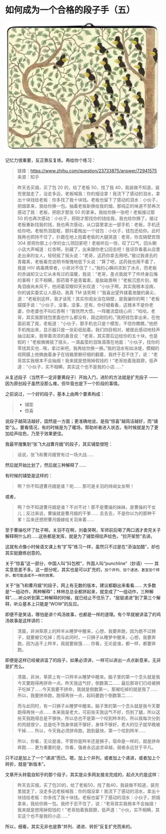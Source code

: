 # 如何成为一个合格的段子手（五）
![](/images/xiaolai/story/start.jpg)

记忆力很重要，反正靠反复练。再给你个练习：

> 链接：https://www.zhihu.com/question/23733875/answer/72941575
> 来源：知乎

> 昨天去买烟，买了包 20 的，给了老板 50，找了我 40，我装做不知道，装兜里就走了，没走多远，老板喊我：你的烟没拿！我流下了感动的泪水，拿出十块钱给老板：你多找了我十块钱。老板也留下了感动的泪水：小伙子，把烟拿来，我给你换一包。抽着老板新换给我的烟，那纯正的味道不禁再次感动了我：老板，把刚才那张 50 的拿来，我给你换一张吧！老板接过那 50 的也再次感动：小伙子，把刚才那找你的钱给我，我也给你换了。接过老板重新找我的钱，我也再次感动，从口袋里拿出一部手机：老板，手机还给你吧。老板热泪盈眶，颤抖着掏出一个钱包：小伙子，钱包还给你。此时我再也把持不住了，扑跪在地上抱着老板的大腿哭道：老哥，你去隔壁宾馆 304 房把你那上小学的女儿领回家吧！老板听后一惊，叹了口气，回头朝小店大声喊道：红杏啊，别藏了，出来跟你老公回去吧！我讶异看着从店里走出来的女人，轻轻摇了摇头说：“老哥，这药你拿去用吧。”接过我递去的青霉素，老板看完说明书惭愧地低下头说：“算了吧，这药我也用不着了，我是 HIV 病毒携带者，小哥对不住了！。”我的心瞬间凉到了冰点，而老板的赤诚却又让它从未有过的温暖，我说：“老哥，差点我就干了件终身后悔的事啊！实不相瞒，那药膏不是青霉素，是敌敌畏啊！”老板沉思片刻，眼角泪痕尚未风干，他闭着双眼仰天长叹道：“小伙子啊，其实我根本没病，你的诚实委实让人感动，我真 TM 该死啊！”我喜出望外揉着发酸的鼻尖，道：“老板别这样，我才该死！其实你闺女没在隔壁，是我骗你的啊！”老板摆摆手说：“小伙子，没事，没事，还有，你仔细看看，这根本不是你老婆，你老婆也不叫红杏啊！”我恍然大悟，一阵暖流盘绕心间：“哈哈，老哥，其实我那钱包里面也什么都没有，路边刚捡的。”我把钱包拿出来，在他面前晃了晃，老板道：“小伙子，那手机也只是个模型，不信你瞧瞧，”他把手机掏出来，显示器只是一张彩纸贴着。我们四目相对，被彼此感动地轻声抽泣起来，我带着浓浓的鼻音说：“老哥，其实那后边给你的五十块，也是假的！”老板微微摇了摇头，一滴晶莹的泪珠滴落在地面：“小伙子，找你的零钱其实也...唉，拿过来吧，我再给你换一换。”我的泪水有如决堤，模糊的视网膜上他微曲着身子在钱箱里朝仔细的翻着，我终于忍不住了，说：“老哥其实我根本不会抽烟！我来就是想用掉假钱的！”老哥拍着我肩膀，低声道：“小伙子，实不相瞒，其实这个也不是我的小店……”

从复述段子（当然不一定非要黄段子）开始入门，进阶的方法就是扩充段子 —— 因为原创段子虽然没那么难，但毕竟也是下一个阶段的事情。

之前说过，一个好的段子，基本上由两个要素构成：

> * 铺垫
> * 惊喜

说段子越简洁越好，固然是一方面；更准确地说，是指“惊喜”越简洁越好，而“铺垫”么，要看情况，有的时候是为了暖场，帮助听者进入状态，有时候就是为了更加绘声绘色，乃至于效果更佳。

我最早搜集到“张飞大战曹月娥”的段子，其实铺垫很短：

> 话说，张飞和曹月娥曾有过一场大战……

然后就开始比划了，然后就三种解释了……

有时候的铺垫是这样的：

> 啊？你不知道曹月娥是谁？呃…… 那可是关羽的绯闻女友啊！

或者，

> 啊？你不知道曹月娥是谁？不对不对！那不是曹操的妹妹，是曹操的干女儿；反过来说，曹操就是曹月娥的干爹…… 去去去，不是你以为的那种干爹！后来还想把曹月娥嫁给关羽来着……

至于曹操吃坏了肚子啊，关羽不在啊，刘备哭啊，军师前后喝了两口酒才卖完关子解释啊什么的……这些都是发挥，就是为了铺垫得绘声绘色，“拉开架势”去讲。

这就有点像小时候语文课上有“扩写”练习一样，虽然只不过是在“添油加醋”，却也其实挺磨练创意的。

关于“惊喜”这一部分，中国人叫“抖包袱”，外国人叫“punchline”（妙语）—— 其实意思差不多。这一部分呢，其实也是可以扩充的，`加个并列、加个递进，甚至加个转折，都可能造成不一样的效果。`

关于“张飞和曹月娥”的段子，网上有无数的版本，建议都翻出来看看…… 大多数是“一组动作，两种解释”；林林总总全都拼起来，就变成了“一组动作，三种解释”……听众听到第二种解释的时候，就已经止不住乐了，“层层递进”到了第三个解释，听众基本上只能是“WOW”的反应。

即便不是笑话，哪怕是讲个鸡汤故事，也都是一样的道理。有个早就被讲滥了的鸡汤故事是这样讲的：

> 清晨，非洲草原上的羚羊从睡梦中醒来，心想，我要奔跑，因为跑不过狮子，就要被它吃掉；而与此同时，一只狮子从睡梦中醒来，心想，我要奔跑，因为追不上羚羊，我就要挨饿…… 你看，无论是谁，都一样，都要奔跑。

即便是这样已经被讲滥了的段子，如果必须讲，一样可以讲出一点点新意来，无非是扩充么。

> 清晨，非洲，草原上有一只羚羊从睡梦中醒来。脑子里的第一个念头就是我今天要跑得再拼命一点。昨天我运气好，倒数第二…… 最后那哥们已经被狮子吃掉了……今天我要不拼命，我就是倒数第一，那被吃掉的就是我了…… 所以，我要拼命跑，跑得再快一点，起码要跑个倒数第二……

> 而与此同时，有一只狮子从睡梦中醒来。脑子里的第一个念头就是我今天要跑得再快一点…… 本来我是老大，可前些天我运气不好，伤到了腿，所以这些天我跑得总是不够快，所以总也不是第一个咬到羚羊的，所以我每次分到的肉就很少，总是吃不饱身体就不够好，身体不够好，老大的位子就早晚被干掉…… 所以，今天我必须拼命跑，跑到最快，第一个咬到羚羊……

> 所以，你看，无论是谁，不管你是羚羊还是狮子，宿命是一样的，就是拼命奔跑…… 更为重要的是，你看，强者永远追求卓越，弱者永远甘于平凡。

只不过是加上了一个“递进”而已。嗯，加上个并列，或者加上个递进，或者加上个转折，就是“新版本”。

文章开头转载自知乎的那个段子，其实是众多网友接龙完成的，起点大约是这样：

> 昨天去买烟，买了包20的，给了老板50，找了我40，我装做不知道，装兜里就走了，没走多远老板喊我：你的烟没拿！我流下了感动的泪水，拿出十块钱给老板：你多找了我十块钱。老板也留下了感动的泪水：小伙子，把烟拿来，我给你换一包。我终于忍不住了，说：“老哥其实我根本不会抽烟！我来就是想用掉假钱的！”老哥拍着我肩膀，低声道：“小伙，实不相瞒，其实这个也不是我的小店……”

所以，细看，其实无非也是靠“并列、递进、转折”反复扩充而来的。
